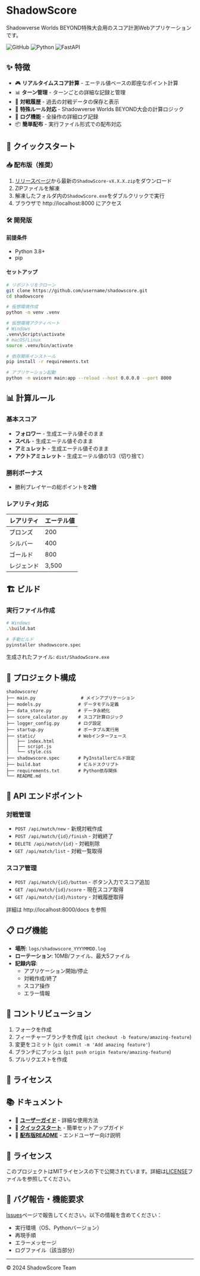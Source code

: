 # ShadowScore

Shadowverse Worlds BEYOND特殊大会用のスコア計測Webアプリケーションです。

![GitHub](https://img.shields.io/github/license/username/shadowscore)
![Python](https://img.shields.io/badge/python-3.8+-blue.svg)
![FastAPI](https://img.shields.io/badge/FastAPI-0.104.1-009688.svg)

## ✨ 特徴

- 🎮 **リアルタイムスコア計算** - エーテル値ベースの即座なポイント計算
- 📊 **ターン管理** - ターンごとの詳細な記録と管理
- 📝 **対戦履歴** - 過去の対戦データの保存と表示
- 🎯 **特殊ルール対応** - Shadowverse Worlds BEYOND大会の計算ロジック
- 📁 **ログ機能** - 全操作の詳細ログ記録
- 📦 **簡単配布** - 実行ファイル形式での配布対応

## 🚀 クイックスタート

### 📥 配布版（推奨）
1. [リリースページ](https://github.com/Asufaria/ShadowScoreapp/releases)から最新の`ShadowScore-vX.X.X.zip`をダウンロード
2. ZIPファイルを解凍
3. 解凍したフォルダ内の`ShadowScore.exe`をダブルクリックで実行
4. ブラウザで http://localhost:8000 にアクセス

### 🛠️ 開発版

#### 前提条件
- Python 3.8+
- pip

#### セットアップ
```bash
# リポジトリをクローン
git clone https://github.com/username/shadowscore.git
cd shadowscore

# 仮想環境作成
python -m venv .venv

# 仮想環境アクティベート
# Windows
.venv\Scripts\activate
# macOS/Linux
source .venv/bin/activate

# 依存関係インストール
pip install -r requirements.txt

# アプリケーション起動
python -m uvicorn main:app --reload --host 0.0.0.0 --port 8000
```

## 📊 計算ルール

### 基本スコア
- **フォロワー** - 生成エーテル値そのまま
- **スペル** - 生成エーテル値そのまま  
- **アミュレット** - 生成エーテル値そのまま
- **アクトアミュレット** - 生成エーテル値の1/3（切り捨て）

### 勝利ボーナス
- 勝利プレイヤーの総ポイントを**2倍**

### レアリティ対応
| レアリティ | エーテル値 |
|-----------|-----------|
| ブロンズ   | 200       |
| シルバー   | 400       |
| ゴールド   | 800       |
| レジェンド | 3,500     |

## 🏗️ ビルド

### 実行ファイル作成
```bash
# Windows
.\build.bat

# 手動ビルド
pyinstaller shadowscore.spec
```

生成されたファイル: `dist/ShadowScore.exe`

## 📁 プロジェクト構成

```
shadowscore/
├── main.py                 # メインアプリケーション
├── models.py              # データモデル定義
├── data_store.py          # データ永続化
├── score_calculator.py    # スコア計算ロジック
├── logger_config.py       # ログ設定
├── startup.py             # ポータブル実行用
├── static/                # Webインターフェース
│   ├── index.html
│   ├── script.js
│   └── style.css
├── shadowscore.spec       # PyInstallerビルド設定
├── build.bat              # ビルドスクリプト
├── requirements.txt       # Python依存関係
└── README.md
```

## 🔧 API エンドポイント

### 対戦管理
- `POST /api/match/new` - 新規対戦作成
- `POST /api/match/{id}/finish` - 対戦終了
- `DELETE /api/match/{id}` - 対戦削除
- `GET /api/match/list` - 対戦一覧取得

### スコア管理
- `POST /api/match/{id}/button` - ボタン入力でスコア追加
- `GET /api/match/{id}/score` - 現在スコア取得
- `GET /api/match/{id}/history` - 対戦履歴取得

詳細は http://localhost:8000/docs を参照

## 📋 ログ機能

- **場所**: `logs/shadowscore_YYYYMMDD.log`
- **ローテーション**: 10MB/ファイル、最大5ファイル
- **記録内容**: 
  - アプリケーション開始/停止
  - 対戦作成/終了
  - スコア操作
  - エラー情報

## 🤝 コントリビューション

1. フォークを作成
2. フィーチャーブランチを作成 (`git checkout -b feature/amazing-feature`)
3. 変更をコミット (`git commit -m 'Add amazing feature'`)
4. ブランチにプッシュ (`git push origin feature/amazing-feature`)
5. プルリクエストを作成

## 📄 ライセンス

## 📚 ドキュメント

- 📖 **[ユーザーガイド](docs/USER_GUIDE.md)** - 詳細な使用方法
- 🚀 **[クイックスタート](docs/QUICKSTART.html)** - 簡単セットアップガイド
- 📄 **[配布版README](README_配布版.md)** - エンドユーザー向け説明

## 📄 ライセンス

このプロジェクトはMITライセンスの下で公開されています。詳細は[LICENSE](LICENSE)ファイルを参照してください。

## 🐛 バグ報告・機能要求

[Issues](../../issues)ページで報告してください。以下の情報を含めてください：
- 実行環境（OS、Pythonバージョン）
- 再現手順
- エラーメッセージ
- ログファイル（該当部分）
---

© 2024 ShadowScore Team
